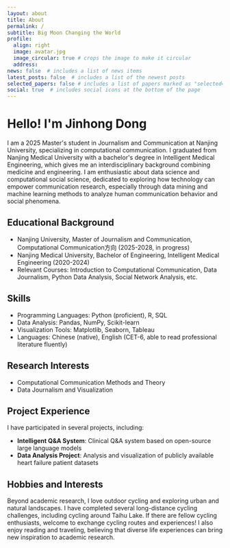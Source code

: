 ```yaml
---
layout: about
title: About
permalink: /
subtitle: Big Moon Changing the World
profile:
  align: right
  image: avatar.jpg
  image_circular: true # crops the image to make it circular
  address: 
news: false  # includes a list of news items
latest_posts: false  # includes a list of the newest posts
selected_papers: false # includes a list of papers marked as "selected={true}"
social: true  # includes social icons at the bottom of the page
---
```


# Hello! I'm Jinhong Dong

I am a 2025 Master's student in Journalism and Communication at Nanjing University, specializing in computational communication. I graduated from Nanjing Medical University with a bachelor's degree in Intelligent Medical Engineering, which gives me an interdisciplinary background combining medicine and engineering. I am enthusiastic about data science and computational social science, dedicated to exploring how technology can empower communication research, especially through data mining and machine learning methods to analyze human communication behavior and social phenomena.

## Educational Background

- Nanjing University, Master of Journalism and Communication, Computational Communication方向 (2025-2028, in progress)
- Nanjing Medical University, Bachelor of Engineering, Intelligent Medical Engineering (2020-2024)
- Relevant Courses: Introduction to Computational Communication, Data Journalism, Python Data Analysis, Social Network Analysis, etc.

## Skills

- Programming Languages: Python (proficient), R, SQL
- Data Analysis: Pandas, NumPy, Scikit-learn
- Visualization Tools: Matplotlib, Seaborn, Tableau
- Languages: Chinese (native), English (CET-6, able to read professional literature fluently)

## Research Interests

- Computational Communication Methods and Theory
- Data Journalism and Visualization

## Project Experience

I have participated in several projects, including:

- **Intelligent Q&A System**: Clinical Q&A system based on open-source large language models
- **Data Analysis Project**: Analysis and visualization of publicly available heart failure patient datasets

## Hobbies and Interests

Beyond academic research, I love outdoor cycling and exploring urban and natural landscapes. I have completed several long-distance cycling challenges, including cycling around Taihu Lake. If there are fellow cycling enthusiasts, welcome to exchange cycling routes and experiences! I also enjoy reading and traveling, believing that diverse life experiences can bring new inspiration to academic research.

<!--
<img src="https://user-images.githubusercontent.com/543384/178952701-6e595809-3059-41d4-9d88-356a9b339445.png" align = "middle" width = "800px">
-->

<!--
<br>

<a href="https://github.com/JinhongDong/JinhongDong.github.io/edit/master/_pages/about.md">
 <img src="https://user-images.githubusercontent.com/543384/192227995-fdb3a693-2f68-4dc4-b9bd-06053066322f.png" width = "800" align="middle" />
</a>

<br>
-->
